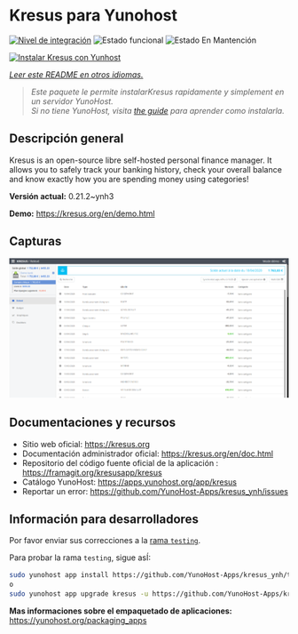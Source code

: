 <!--
Este archivo README esta generado automaticamente<https://github.com/YunoHost/apps/tree/master/tools/readme_generator>
No se debe editar a mano.
-->

# Kresus para Yunohost

[![Nivel de integración](https://dash.yunohost.org/integration/kresus.svg)](https://ci-apps.yunohost.org/ci/apps/kresus/) ![Estado funcional](https://ci-apps.yunohost.org/ci/badges/kresus.status.svg) ![Estado En Mantención](https://ci-apps.yunohost.org/ci/badges/kresus.maintain.svg)

[![Instalar Kresus con Yunhost](https://install-app.yunohost.org/install-with-yunohost.svg)](https://install-app.yunohost.org/?app=kresus)

*[Leer este README en otros idiomas.](./ALL_README.md)*

> *Este paquete le permite instalarKresus rapidamente y simplement en un servidor YunoHost.*  
> *Si no tiene YunoHost, visita [the guide](https://yunohost.org/install) para aprender como instalarla.*

## Descripción general

Kresus is an open-source libre self-hosted personal finance manager. It allows you to safely track your banking history, check your overall balance and know exactly how you are spending money using categories!


**Versión actual:** 0.21.2~ynh3

**Demo:** <https://kresus.org/en/demo.html>

## Capturas

![Captura de Kresus](./doc/screenshots/screenshot.png)

## Documentaciones y recursos

- Sitio web oficial: <https://kresus.org>
- Documentación administrador oficial: <https://kresus.org/en/doc.html>
- Repositorio del código fuente oficial de la aplicación : <https://framagit.org/kresusapp/kresus>
- Catálogo YunoHost: <https://apps.yunohost.org/app/kresus>
- Reportar un error: <https://github.com/YunoHost-Apps/kresus_ynh/issues>

## Información para desarrolladores

Por favor enviar sus correcciones a la [rama `testing`](https://github.com/YunoHost-Apps/kresus_ynh/tree/testing).

Para probar la rama `testing`, sigue asÍ:

```bash
sudo yunohost app install https://github.com/YunoHost-Apps/kresus_ynh/tree/testing --debug
o
sudo yunohost app upgrade kresus -u https://github.com/YunoHost-Apps/kresus_ynh/tree/testing --debug
```

**Mas informaciones sobre el empaquetado de aplicaciones:** <https://yunohost.org/packaging_apps>
